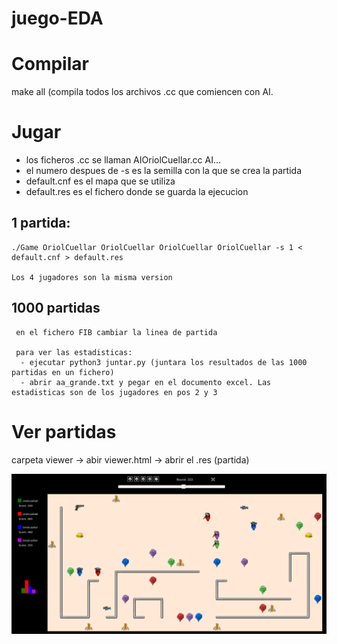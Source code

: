 # juego-EDA

# Compilar
  make all
  (compila todos los archivos .cc que comiencen con AI.
  
# Jugar

  - los ficheros .cc se llaman AIOriolCuellar.cc AI...
  - el numero despues de -s es la semilla con la que se crea la partida
  - default.cnf es el mapa que se utiliza
  - default.res es el fichero donde se guarda la ejecucion
  
  ## 1 partida: 
  
    ./Game OriolCuellar OriolCuellar OriolCuellar OriolCuellar -s 1 < default.cnf > default.res
    
    Los 4 jugadores son la misma version
    
  ## 1000 partidas
  
     en el fichero FIB cambiar la linea de partida
     
     para ver las estadisticas:
      - ejecutar python3 juntar.py (juntara los resultados de las 1000 partidas en un fichero)
      - abrir aa_grande.txt y pegar en el documento excel. Las estadisticas son de los jugadores en pos 2 y 3
     
# Ver partidas
  carpeta viewer -> abir viewer.html -> abrir el .res (partida)




<img src="imagen/purge.png">
